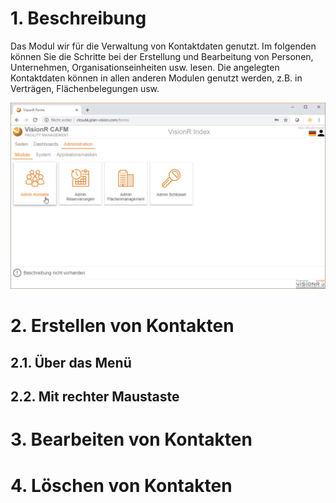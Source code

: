 <!-- TITLE: Modul "Kontakte" für Admins -->
<!-- SUBTITLE: Modul für die Verwaltung von Personen, Unternahmen, Gemenschaften, Organisationsstrukturen usw.-->

# 1. Beschreibung
Das Modul wir für die Verwaltung von Kontaktdaten genutzt. Im folgenden können Sie die Schritte bei der Erstellung und Bearbeitung von Personen, Unternehmen, Organisationseinheiten usw. lesen. Die angelegten Kontaktdaten können in allen anderen Modulen genutzt werden, z.B. in Verträgen, Flächenbelegungen usw. 

![Modul Kontakte Admin](/uploads/kontakte/modul-kontakte-forms-admin.jpg "Modul Kontakte Admin")
# 2. Erstellen von Kontakten
## 2.1. Über das Menü
## 2.2. Mit rechter Maustaste
# 3. Bearbeiten von Kontakten
# 4. Löschen von Kontakten